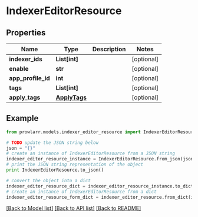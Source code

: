 # IndexerEditorResource


## Properties
Name | Type | Description | Notes
------------ | ------------- | ------------- | -------------
**indexer_ids** | **List[int]** |  | [optional] 
**enable** | **str** |  | [optional] 
**app_profile_id** | **int** |  | [optional] 
**tags** | **List[int]** |  | [optional] 
**apply_tags** | [**ApplyTags**](ApplyTags.md) |  | [optional] 

## Example

```python
from prowlarr.models.indexer_editor_resource import IndexerEditorResource

# TODO update the JSON string below
json = "{}"
# create an instance of IndexerEditorResource from a JSON string
indexer_editor_resource_instance = IndexerEditorResource.from_json(json)
# print the JSON string representation of the object
print IndexerEditorResource.to_json()

# convert the object into a dict
indexer_editor_resource_dict = indexer_editor_resource_instance.to_dict()
# create an instance of IndexerEditorResource from a dict
indexer_editor_resource_form_dict = indexer_editor_resource.from_dict(indexer_editor_resource_dict)
```
[[Back to Model list]](../README.md#documentation-for-models) [[Back to API list]](../README.md#documentation-for-api-endpoints) [[Back to README]](../README.md)


